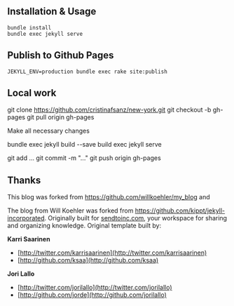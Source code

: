## Installation & Usage

    bundle install
    bundle exec jekyll serve

## Publish to Github Pages

    JEKYLL_ENV=production bundle exec rake site:publish

## Local work
git clone https://github.com/cristinafsanz/new-york.git
git checkout -b gh-pages
git pull origin gh-pages

Make all necessary changes

bundle exec jekyll build --save
build exec jekyll serve

git add ...
git commit -m "..."
git push origin gh-pages


## Thanks

This blog was forked from https://github.com/willkoehler/my_blog and 

The blog from Will Koehler  was forked from https://github.com/kippt/jekyll-incorporated. Originally built for
[sendtoinc.com](https://sendtoinc.com), your workspace for sharing and organizing knowledge.
Original template built by:

**Karri Saarinen**

+ [http://twitter.com/karrisaarinen](http://twitter.com/karrisaarinen)
+ [http://github.com/ksaa](http://github.com/ksaa)

**Jori Lallo**

+ [http://twitter.com/jorilallo](http://twitter.com/jorilallo)
+ [http://github.com/jorde](http://github.com/jorilallo)

